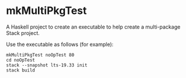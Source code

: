 # mkMultiPkgTest

A Haskell project to create an executable to help create a multi-package Stack
project.

Use the executable as follows (for example):
~~~text
mkMultiPkgTest noOpTest 80
cd noOpTest
stack --snapshot lts-19.33 init
stack build
~~~
